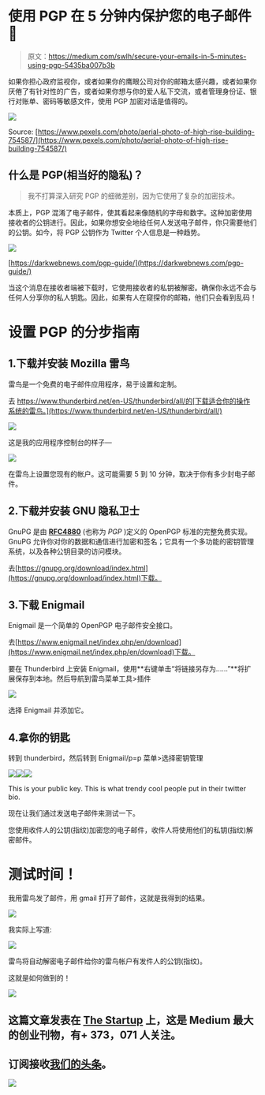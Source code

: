 # 使用 PGP 在 5 分钟内保护您的电子邮件🔐

> 原文：<https://medium.com/swlh/secure-your-emails-in-5-minutes-using-pgp-5435ba007b3b>

如果你担心政府监视你，或者如果你的鹰眼公司对你的邮箱太感兴趣，或者如果你厌倦了有针对性的广告，或者如果你想与你的爱人私下交流，或者管理身份证、银行对账单、密码等敏感文件，使用 PGP 加密对话是值得的。

![](img/75cc38b9336aee2f12289bfd0b74153a.png)

Source: [https://www.pexels.com/photo/aerial-photo-of-high-rise-building-754587/](https://www.pexels.com/photo/aerial-photo-of-high-rise-building-754587/)

## 什么是 PGP(相当好的隐私)？

> 我不打算深入研究 PGP 的细微差别，因为它使用了复杂的加密技术。

本质上，PGP 混淆了电子邮件，使其看起来像随机的字母和数字。这种加密使用接收者的公钥进行。因此，如果你想安全地给任何人发送电子邮件，你只需要他们的公钥。如今，将 PGP 公钥作为 Twitter 个人信息是一种趋势。

![](img/33076accfa73355f17bdcafb0c83c512.png)

[https://darkwebnews.com/pgp-guide/](https://darkwebnews.com/pgp-guide/)

当这个消息在接收者端被下载时，它使用接收者的私钥被解密。确保你永远不会与任何人分享你的私人钥匙。因此，如果有人在窥探你的邮箱，他们只会看到乱码！

# 设置 PGP 的分步指南

## 1.下载并安装 Mozilla 雷鸟

雷鸟是一个免费的电子邮件应用程序，易于设置和定制。

去 https://www.thunderbird.net/en-US/thunderbird/all/的[下载适合你的操作系统的雷鸟。](https://www.thunderbird.net/en-US/thunderbird/all/)

![](img/9ec98d4d5adce6ddbc500bfd4701bb3a.png)

这是我的应用程序控制台的样子—

![](img/f09a2f8f1d7424397623e2b599427da0.png)

在雷鸟上设置您现有的帐户。这可能需要 5 到 10 分钟，取决于你有多少封电子邮件。

## 2.下载并安装 GNU 隐私卫士

GnuPG 是由 [**RFC4880**](https://www.ietf.org/rfc/rfc4880.txt) (也称为 *PGP* )定义的 OpenPGP 标准的完整免费实现。GnuPG 允许你对你的数据和通信进行加密和签名；它具有一个多功能的密钥管理系统，以及各种公钥目录的访问模块。

去[https://gnupg.org/download/index.html](https://gnupg.org/download/index.html)下载。

## 3.下载 Enigmail

Enigmail 是一个简单的 OpenPGP 电子邮件安全接口。

去[https://www.enigmail.net/index.php/en/download](https://www.enigmail.net/index.php/en/download)下载。

要在 Thunderbird 上安装 Enigmail，使用**右键单击“将链接另存为……”**将扩展保存到本地。然后导航到雷鸟菜单工具>插件

![](img/936168e1dff554b9104c5f3fe8d9650b.png)

选择 Enigmail 并添加它。

## 4.拿你的钥匙

转到 thunderbird，然后转到 Enigmail/p=p 菜单>选择密钥管理

![](img/e0e58ee8c972f33b1de22a21059cecb4.png)![](img/3e289731384e9805d0cf8de0c4643c00.png)![](img/ca8cbbc21c96e423fb46cdc3626a6e81.png)

This is your public key. This is what trendy cool people put in their twitter bio.

现在让我们通过发送电子邮件来测试一下。

您使用收件人的公钥(指纹)加密您的电子邮件，收件人将使用他们的私钥(指纹)解密邮件。

# 测试时间！

我用雷鸟发了邮件，用 gmail 打开了邮件，这就是我得到的结果。

![](img/0f62b09ac93e65b6b80213ee2336af11.png)

我实际上写道:

![](img/4288fc8bb58c12dbd65d875d01be30bd.png)

雷鸟将自动解密电子邮件给你的雷鸟帐户有发件人的公钥(指纹)。

这就是如何做到的！

[![](img/308a8d84fb9b2fab43d66c117fcc4bb4.png)](https://medium.com/swlh)

## 这篇文章发表在 [The Startup](https://medium.com/swlh) 上，这是 Medium 最大的创业刊物，有+ 373，071 人关注。

## 订阅接收[我们的头条](http://growthsupply.com/the-startup-newsletter/)。

[![](img/b0164736ea17a63403e660de5dedf91a.png)](https://medium.com/swlh)